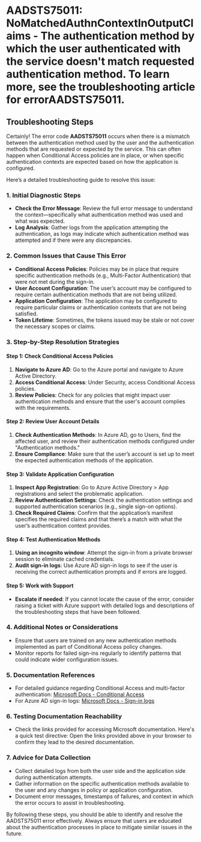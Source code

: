 
# AADSTS75011: NoMatchedAuthnContextInOutputClaims - The authentication method by which the user authenticated with the service doesn't match requested authentication method. To learn more, see the troubleshooting article for errorAADSTS75011.


## Troubleshooting Steps
Certainly! The error code **AADSTS75011** occurs when there is a mismatch between the authentication method used by the user and the authentication methods that are requested or expected by the service. This can often happen when Conditional Access policies are in place, or when specific authentication contexts are expected based on how the application is configured. 

Here’s a detailed troubleshooting guide to resolve this issue:

### 1. Initial Diagnostic Steps
- **Check the Error Message**: Review the full error message to understand the context—specifically what authentication method was used and what was expected.
- **Log Analysis**: Gather logs from the application attempting the authentication, as logs may indicate which authentication method was attempted and if there were any discrepancies.

### 2. Common Issues that Cause This Error
- **Conditional Access Policies**: Policies may be in place that require specific authentication methods (e.g., Multi-Factor Authentication) that were not met during the sign-in.
- **User Account Configuration**: The user’s account may be configured to require certain authentication methods that are not being utilized.
- **Application Configuration**: The application may be configured to require particular claims or authentication contexts that are not being satisfied.
- **Token Lifetime**: Sometimes, the tokens issued may be stale or not cover the necessary scopes or claims.

### 3. Step-by-Step Resolution Strategies

#### Step 1: Check Conditional Access Policies
1. **Navigate to Azure AD**: Go to the Azure portal and navigate to Azure Active Directory.
2. **Access Conditional Access**: Under Security, access Conditional Access policies.
3. **Review Policies**: Check for any policies that might impact user authentication methods and ensure that the user's account complies with the requirements.

#### Step 2: Review User Account Details
1. **Check Authentication Methods**: In Azure AD, go to Users, find the affected user, and review their authentication methods configured under "Authentication methods."
2. **Ensure Compliance**: Make sure that the user’s account is set up to meet the expected authentication methods of the application.

#### Step 3: Validate Application Configuration
1. **Inspect App Registration**: Go to Azure Active Directory > App registrations and select the problematic application.
2. **Review Authentication Settings**: Check the authentication settings and supported authentication scenarios (e.g., single sign-on options).
3. **Check Required Claims**: Confirm that the application’s manifest specifies the required claims and that there’s a match with what the user’s authentication context provides.

#### Step 4: Test Authentication Methods
1. **Using an incognito window**: Attempt the sign-in from a private browser session to eliminate cached credentials.
2. **Audit sign-in logs**: Use Azure AD sign-in logs to see if the user is receiving the correct authentication prompts and if errors are logged.

#### Step 5: Work with Support
- **Escalate if needed**: If you cannot locate the cause of the error, consider raising a ticket with Azure support with detailed logs and descriptions of the troubleshooting steps that have been followed.

### 4. Additional Notes or Considerations
- Ensure that users are trained on any new authentication methods implemented as part of Conditional Access policy changes.
- Monitor reports for failed sign-ins regularly to identify patterns that could indicate wider configuration issues.

### 5. Documentation References
- For detailed guidance regarding Conditional Access and multi-factor authentication: [Microsoft Docs - Conditional Access](https://learn.microsoft.com/en-us/azure/active-directory/conditional-access/)
- For Azure AD sign-in logs: [Microsoft Docs - Sign-in logs](https://learn.microsoft.com/en-us/azure/active-directory/reports-monitoring/concept-sign-ins)

### 6. Testing Documentation Reachability
- Check the links provided for accessing Microsoft documentation. Here's a quick test directive: Open the links provided above in your browser to confirm they lead to the desired documentation.

### 7. Advice for Data Collection
- Collect detailed logs from both the user side and the application side during authentication attempts.
- Gather information on the specific authentication methods available to the user and any changes in policy or application configuration.
- Document error messages, timestamps of failures, and context in which the error occurs to assist in troubleshooting.

By following these steps, you should be able to identify and resolve the AADSTS75011 error effectively. Always ensure that users are educated about the authentication processes in place to mitigate similar issues in the future.